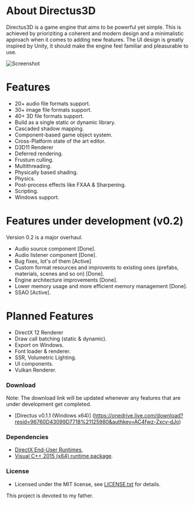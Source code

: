 # About Directus3D
Directus3D is a game engine that aims to be powerful yet simple. This is achieved by prioriziting a coherent and modern design and a minimalistic approach when it comes to adding new features. 
The UI design is greatly inspired by Unity, it should make the engine feel familiar and pleasurable to use.

![Screenshot](https://raw.githubusercontent.com/PanosK92/Directus3D/master/Directus3D/Assets/screenshot_v0.2.jpg)

# Features
- 20+ audio file formats support.
- 30+ image file formats support.
- 40+ 3D file formats support.
- Build as a single static or dynamic library.
- Cascaded shadow mapping.
- Component-based game object system.
- Cross-Platform state of the art editor.
- D3D11 Renderer
- Deferred rendering.
- Frustum culling.
- Multithreading.
- Physically based shading.
- Physics.
- Post-process effects like FXAA & Sharpening.
- Scripting.
- Windows support.

# Features under development (v0.2)
Version 0.2 is a major overhaul.
- Audio source component [Done].
- Audio listener component [Done].
- Bug fixes, lot's of them [Active]
- Custom format resources and improvents to existing ones (prefabs, materials, scenes and so on) [Done].
- Engine architecture improvements [Done].
- Lower memory usage and more efficient memory management [Done].
- SSAO [Active].

# Planned Features
- DirectX 12 Renderer
- Draw call batching (static & dynamic).
- Export on Windows.
- Font loader & renderer.
- SSR, Volumetric Lighting.
- UI components.
- Vulkan Renderer.

### Download
Note: The download link will be updated whenever any features that are under development get completed.
- [Directus v0.1.1 (Windows x64)] (https://onedrive.live.com/download?resid=96760D43099D7718%21125980&authkey=AC4fwz-Zxcv-dJo)

### Dependencies
- [DirectX End-User Runtimes](https://www.microsoft.com/en-us/download/details.aspx?id=8109), 
- [Visual C++ 2015 (x64) runtime package](https://www.microsoft.com/en-us/download/details.aspx?id=48145).

### License
- Licensed under the MIT license, see [LICENSE.txt](https://github.com/PanosK92/Directus3D/blob/master/LICENSE.txt) for details.

This project is devoted to my father.
